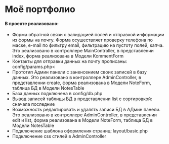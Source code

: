 <h1>Моё портфолио</h1>

<h4>В проекте реализовано:</h4>

<ul> 
<li>Форма обратной связи с валидацией полей и отправкой информации из формы на почту. Форма осушествляет проверку телефона по маске, e-mail по фильтру email, фильтрацию на пустоту полей, капча. Это реализовано в контроллере MainController, в представлении index, форма реализована в Модели KommentForm   </li>
<li>Контакты для отправки данных на почту прописаны: config/params.php<</li>
<li>Прототип Админ панели с заненсением своих записей в базу данных. Это реализовано в контроллере AdminController, в представлении create, форма реализована в Модели NoteForm, таблица БД в Модели NotesTable </li>
<li>База данных подключена в config/db.php</li>
<li>Вывод записей таблицы БД в представлении list с сортировкой: сначала последние</li>
<li>Возможность редактировать и удалять записи БД в АДмин панели. Это реализовано в контроллере AdminController, в представлении edit и list, форма реализована в Модели NoteForm, таблица БД в Модели NotesTable</li>
<li>Подключение шаблона оформления страниц: layout/basic.php</li>
<li>Подключение css стилей в AdminController</li>
</ul>